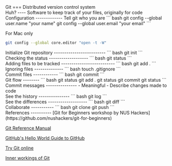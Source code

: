 <section>
Git
===
Distributed version control system
</section>

<section>
Huh?
----
Software to keep track of your files, originally for code
</section>

<section>
Configuration
-------------
Tell git who you are
``` bash
git config --global user.name "your name"
git config --global user.email "your email"
```

For Mac only
``` bash
git config --global core.editor "open -t -W"
```
</section>

<section>
Initialize Git repository
-------------------------
``` bash
git init
```
</section>

<section>
Checking the status
-------------------
``` bash
git status
```
</section>

<section>
Adding files to be tracked
--------------------------
``` bash
git add .
```
</section>

<section>
Ignoring files
--------------
``` bash
touch .gitignore
```
</section>

<section>
Commit files
------------
``` bash
git commit
```
</section>

<section>
Git flow
--------
``` bash
git status
git add .
git status
git commit
git status
```
</section>

<section>
Commit messages
---------------
- Meaningful
- Describe changes made to code
</section>

<section>
See the history
---------------
``` bash
git log
```
</section>

<section>
See the differences
-------------------
``` bash
git diff
```
</section>

<section>
Collaborate
-----------
``` bash
git clone
git push
```
</section>

<section>
References
----------
[Git for Beginners workshop by NUS Hackers](https://github.com/nushackers/git-for-beginners)

[Git Reference Manual](http://git-scm.com/doc)

[GitHub's Hello World Guide to GitHub](https://guides.github.com/activities/hello-world/)

[Try Git online](http://try.github.com)

[Inner workings of Git](http://eagain.net/articles/git-for-computer-scientists/)
</section>


